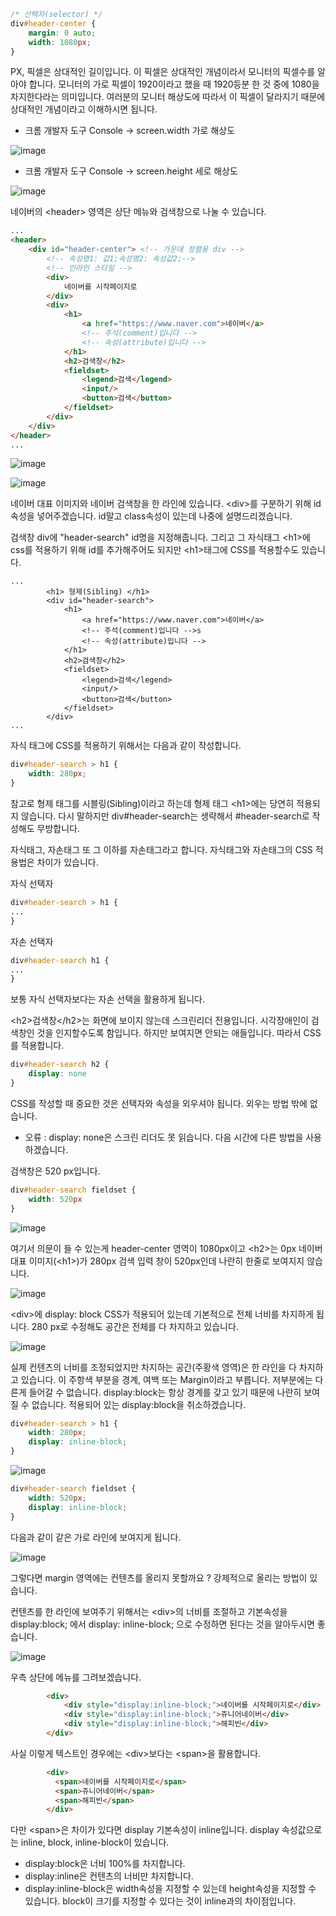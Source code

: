 ```css
/* 선택자(selector) */
div#header-center {
    margin: 0 auto;
    width: 1080px;
}
```

PX, 픽셀은 상대적인 길이입니다. 이 픽셀은 상대적인 개념이라서 모니터의 픽셀수를 알아야 합니다. 모니터의 가로 픽셀이 1920이라고 했을 때 1920등분 한 것 중에 1080을 차지한다라는 의미입니다. 여러분의 모니터 해상도에 따라서 이 픽셀이 달라지기 때문에 상대적인 개념이라고 이해하시면 됩니다.

* 크롬 개발자 도구 Console -> screen.width 가로 해상도

![image](https://user-images.githubusercontent.com/79847020/168804744-ec062557-62bb-46fa-8519-27ff0e094ea9.png)

* 크롬 개발자 도구 Console -> screen.height 세로 해상도

![image](https://user-images.githubusercontent.com/79847020/168804962-c327314b-60ca-4563-a512-b40407ec858f.png)

네이버의 \<header\> 영역은 상단 메뉴와 검색창으로 나눌 수 있습니다. 

```html 
...
<header>
    <div id="header-center"> <!-- 가운데 정렬용 div -->
        <!-- 속성명1: 값1;속성명2: 속성값2;-->
        <!-- 인라인 스타일 -->
        <div>
            네이버를 시작페이지로
        </div>
        <div>
            <h1>
                <a href="https://www.naver.com">네이버</a>
                <!-- 주석(comment)입니다 -->
                <!-- 속성(attribute)입니다 -->
            </h1>
            <h2>검색창</h2>
            <fieldset>
                <legend>검색</legend>
                <input/>
                <button>검색</button>
            </fieldset>
        </div>
    </div>
</header>
...
```

![image](https://user-images.githubusercontent.com/79847020/168805782-02270189-9b81-4136-b466-5a4dceccd56d.png)

![image](https://user-images.githubusercontent.com/79847020/168805833-cd7963b5-b421-496b-ac2e-7ca93189d584.png)

네이버 대표 이미지와 네이버 검색창을 한 라인에 있습니다. \<div\>를 구분하기 위해 id속성을 넣어주겠습니다. id말고 class속성이 있는데 나중에 설명드리겠습니다.

검색창 div에 "header-search" id명을 지정해줍니다. 그리고 그 자식태그 \<h1\>에 css를 적용하기 위해 id를 추가해주어도 되지만 \<h1\>태그에 CSS를 적용할수도 있습니다.

```
...
        <h1> 형제(Sibling) </h1>
        <div id="header-search">
            <h1>
                <a href="https://www.naver.com">네이버</a>
                <!-- 주석(comment)입니다 -->s
                <!-- 속성(attribute)입니다 -->
            </h1>
            <h2>검색창</h2>
            <fieldset>
                <legend>검색</legend>
                <input/>
                <button>검색</button>
            </fieldset>
        </div>
...
```     

자식 태그에 CSS를 적용하기 위해서는 다음과 같이 작성합니다.

```css
div#header-search > h1 {
    width: 280px;
}
```

참고로 형제 태그를 시블링(Sibling)이라고 하는데 형제 태그 \<h1\>에는 당연히 적용되지 않습니다. 다시 말하지만 div#header-search는 생략해서 #header-search로 작성해도 무방합니다. 

자식태그, 자손태그 또 그 이하를 자손태그라고 합니다. 자식태그와 자손태그의 CSS 적용법은 차이가 있습니다.

자식 선택자
```css
div#header-search > h1 {
...
}
```

자손 선택자
```css
div#header-search h1 {
...
}
```

보통 자식 선택자보다는 자손 선택을 활용하게 됩니다. 

\<h2\>검색창\</h2\>는 화면에 보이지 않는데 스크린리더 전용입니다. 시각장애인이 검색창인 것을 인지할수도록 함입니다. 하지만 보여지면 안되는 애들입니다. 따라서 CSS를 적용합니다.

```css
div#header-search h2 {
    display: none
}
```

CSS를 작성할 때 중요한 것은 선택자와 속성을 외우셔야 됩니다. 외우는 방법 밖에 없습니다. 

* 오류 : display: none은 스크린 리더도 못 읽습니다. 다음 시간에 다른 방법을 사용하겠습니다.

검색창은 520 px입니다. 

```css
div#header-search fieldset {
    width: 520px
}
```

![image](https://user-images.githubusercontent.com/79847020/168809481-337251eb-7deb-4b51-bb9b-992fb0f0efcc.png)

여기서 의문이 들 수 있는게 header-center 영역이 1080px이고 \<h2\>는 0px 네이버 대표 이미지(\<h1\>)가 280px 검색 입력 창이 520px인데 나란히 한줄로 보여지지 않습니다.

![image](https://user-images.githubusercontent.com/79847020/168810089-bbbc6eb0-ae0f-4cf1-8835-dbf3fc25c06e.png)

\<div\>에 display: block CSS가 적용되어 있는데 기본적으로 전체 너비를 차지하게 됩니다. 280 px로 수정해도 공간은 전체를 다 차지하고 있습니다. 

![image](https://user-images.githubusercontent.com/79847020/168810484-16867f08-f51f-4d81-a776-43eaa5bb40a9.png)

실제 컨텐츠의 너비를 조정되었지만 차지하는 공간(주황색 영역)은 한 라인을 다 차지하고 있습니다. 이 주항색 부분을 경계, 여백 또는 Margin이라고 부릅니다. 저부분에는 다른게 들어갈 수 없습니다. display:block는 항상 경계를 갖고 있기 때문에 나란히 보여질 수 없습니다. 적용되어 있는 display:block을 취소하겠습니다.

```CSS
div#header-search > h1 {
    width: 280px;
    display: inline-block;
}
```

![image](https://user-images.githubusercontent.com/79847020/168811024-bcc5d03d-0ee7-4ce2-91fa-84c7525dab13.png)

```CSS
div#header-search fieldset {
    width: 520px;
    display: inline-block;
}
```

다음과 같이 같은 가로 라인에 보여지게 됩니다.

![image](https://user-images.githubusercontent.com/79847020/168811194-1774e475-972d-4376-b7f3-2f93b4068632.png)

그렇다면 margin 영역에는 컨텐츠를 올리지 못할까요 ? 강제적으로 올리는 방법이 있습니다.

컨텐츠를 한 라인에 보여주기 위해서는 \<div\>의 너비를 조절하고 기본속성을 display:block; 에서 display: inline-block; 으로 수정하면 된다는 것을 알아두시면 좋습니다. 

![image](https://user-images.githubusercontent.com/79847020/168820422-d9b791cd-0264-42ac-a51e-044a9cce5f70.png)

우측 상단에 메뉴를 그려보겠습니다.

```html
        <div>
            <div style="display:inline-block;">네이버를 시작페이지로</div>
            <div style="display:inline-block;">쥬니어네이버</div>
            <div style="display:inline-block;">해피빈</div>
        </div>
```

사실 이렇게 텍스트인 경우에는 \<div\>보다는 \<span\>을 활용합니다.

```html
        <div>
          <span>네이버를 시작페이지로</span>
          <span>쥬니어네이버</span>
          <span>해피빈</span>
        </div>
```
다만 \<span\>은 차이가 있다면 display 기본속성이 inline입니다. display 속성값으로는 inline, block, inline-block이 있습니다. 

* display:block은 너비 100%를 차지합니다.
* display:inline은 컨텐츠의 너비만 차지합니다. 
* display:inline-block은 width속성을 지정할 수 있는데 height속성을 지정할 수 있습니다. block이 크기를 지정할 수 있다는 것이 inline과의 차이점입니다.

  







